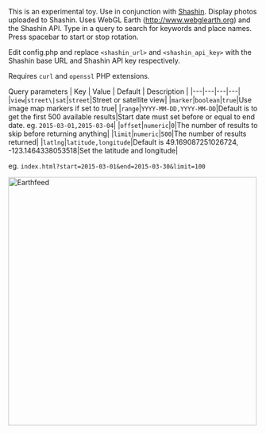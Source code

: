 This is an experimental toy. Use in conjunction with [Shashin](https://github.com/MichaelYagi/shashin). Display photos uploaded to Shashin. Uses WebGL Earth (http://www.webglearth.org) and the Shashin API. 
Type in a query to search for keywords and place names. Press spacebar to start or stop rotation.

Edit config.php and replace ```<shashin_url>``` and ```<shashin_api_key>``` with the Shashin base URL and Shashin API key respectively.

Requires ```curl``` and ```openssl``` PHP extensions.

Query parameters
| Key | Value | Default | Description |
|---|---|---|---|
|```view```|```street\|sat```|```street```|Street or satellite view|
|```marker```|```boolean```|```true```|Use image map markers if set to true|
|```range```|<nobr>```YYYY-MM-DD,YYYY-MM-DD```</nobr>|Default is to get the first 500 available results|Start date must set before or equal to end date. eg. ```2015-03-01,2015-03-04```|
|```offset```|```numeric```|```0```|The number of results to skip before returning anything|
|```limit```|```numeric```|```500```|The number of results returned|
|```latlng```|```latitude,longitude```|Default is 49.169087251026724, -123.1464338053518|Set the latitude and longitude|

eg. ```index.html?start=2015-03-01&end=2015-03-30&limit=100```

<img src="https://michaelyagi.github.io/images/earthfeed2.png" alt="Earthfeed" width="500"/>
